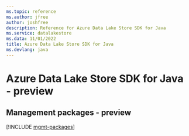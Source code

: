 ```yaml
---
ms.topic: reference
ms.author: jfree
author: joshfree
description: Reference for Azure Data Lake Store SDK for Java
ms.service: datalakestore
ms.data: 11/01/2022
title: Azure Data Lake Store SDK for Java
ms.devlang: java
---
```

# Azure Data Lake Store SDK for Java - preview

## Management packages - preview
[!INCLUDE [mgmt-packages](data-lake-store-mgmt-index.md)]